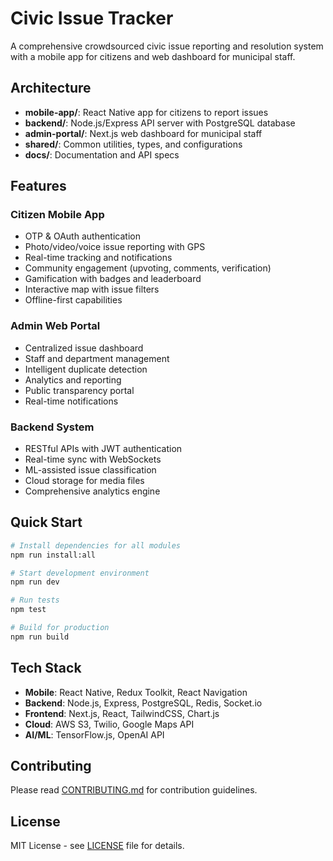 # Civic Issue Tracker

A comprehensive crowdsourced civic issue reporting and resolution system with a mobile app for citizens and web dashboard for municipal staff.

## Architecture

- **mobile-app/**: React Native app for citizens to report issues
- **backend/**: Node.js/Express API server with PostgreSQL database
- **admin-portal/**: Next.js web dashboard for municipal staff
- **shared/**: Common utilities, types, and configurations
- **docs/**: Documentation and API specs

## Features

### Citizen Mobile App
- OTP & OAuth authentication
- Photo/video/voice issue reporting with GPS
- Real-time tracking and notifications
- Community engagement (upvoting, comments, verification)
- Gamification with badges and leaderboard
- Interactive map with issue filters
- Offline-first capabilities

### Admin Web Portal
- Centralized issue dashboard
- Staff and department management
- Intelligent duplicate detection
- Analytics and reporting
- Public transparency portal
- Real-time notifications

### Backend System
- RESTful APIs with JWT authentication
- Real-time sync with WebSockets
- ML-assisted issue classification
- Cloud storage for media files
- Comprehensive analytics engine

## Quick Start

```bash
# Install dependencies for all modules
npm run install:all

# Start development environment
npm run dev

# Run tests
npm test

# Build for production
npm run build
```

## Tech Stack

- **Mobile**: React Native, Redux Toolkit, React Navigation
- **Backend**: Node.js, Express, PostgreSQL, Redis, Socket.io
- **Frontend**: Next.js, React, TailwindCSS, Chart.js
- **Cloud**: AWS S3, Twilio, Google Maps API
- **AI/ML**: TensorFlow.js, OpenAI API

## Contributing

Please read [CONTRIBUTING.md](./docs/CONTRIBUTING.md) for contribution guidelines.

## License

MIT License - see [LICENSE](./LICENSE) file for details.

